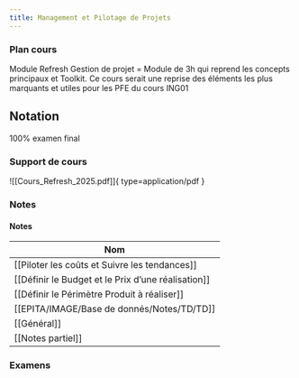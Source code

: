 ```yaml
---
title: Management et Pilotage de Projets
---
```


### Plan cours
Module Refresh Gestion de projet = Module de 3h qui reprend les concepts principaux et Toolkit.
Ce cours serait une reprise des éléments les plus marquants et utiles pour les PFE du cours ING01
## Notation
100% examen final
### Support de cours
![[Cours_Refresh_2025.pdf]]{ type=application/pdf }

  
### Notes
#### Notes
|Nom|
|---|
|[[Piloter les coûts et Suivre les tendances]]|
|[[Définir le Budget et le Prix d’une réalisation]]|
|[[Définir le Périmètre Produit à réaliser]]|
|[[EPITA/IMAGE/Base de donnés/Notes/TD/TD]]|
|[[Général]]|
|[[Notes partiel]]|
  
  
### Examens
